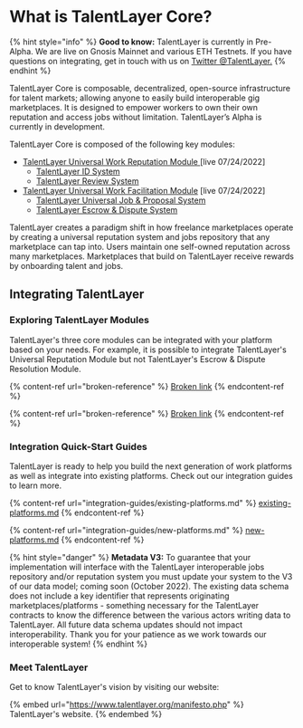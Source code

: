 # What is TalentLayer Core?

{% hint style="info" %}
**Good to know:** TalentLayer is currently in Pre-Alpha. We are live on Gnosis Mainnet and various ETH Testnets. If you have questions on integrating, get in touch with us on [Twitter @TalentLayer.](https://twitter.com/TalentLayer)
{% endhint %}

TalentLayer Core is composable, decentralized, open-source infrastructure for talent markets; allowing anyone to easily build interoperable gig marketplaces. It is designed to empower workers to own their own reputation and access jobs without limitation. TalentLayer’s Alpha is currently in development.

TalentLayer Core is composed of the following key modules:

* [TalentLayer Universal Work Reputation Module ](broken-reference)\[live 07/24/2022]
  * [TalentLayer ID System](work-reputation-module/what-is-talentlayer-id.md)
  * [TalentLayer Review System](work-reputation-module/reviews-and-reputation.md)
* [TalentLayer Universal Work Facilitation Module](broken-reference) \[live 07/24/2022]
  * [TalentLayer Universal Job & Proposal System](work-facilitation-module/jobs-and-proposals.md)
  * [TalentLayer Escrow & Dispute System](work-facilitation-module/escrow-and-dispute-system.md)

TalentLayer creates a paradigm shift in how freelance marketplaces operate by creating a universal reputation system and jobs repository that any marketplace can tap into. Users maintain one self-owned reputation across many marketplaces. Marketplaces that build on TalentLayer receive rewards by onboarding talent and jobs.

## Integrating TalentLayer

### Exploring TalentLayer Modules

TalentLayer's three core modules can be integrated with your platform based on your needs. For example, it is possible to integrate TalentLayer's Universal Reputation Module but not TalentLayer's Escrow & Dispute Resolution Module.&#x20;

{% content-ref url="broken-reference" %}
[Broken link](broken-reference)
{% endcontent-ref %}

{% content-ref url="broken-reference" %}
[Broken link](broken-reference)
{% endcontent-ref %}

### Integration Quick-Start Guides

TalentLayer is ready to help you build the next generation of work platforms as well as integrate into existing platforms. Check out our integration guides to learn more.&#x20;

{% content-ref url="integration-guides/existing-platforms.md" %}
[existing-platforms.md](integration-guides/existing-platforms.md)
{% endcontent-ref %}

{% content-ref url="integration-guides/new-platforms.md" %}
[new-platforms.md](integration-guides/new-platforms.md)
{% endcontent-ref %}

{% hint style="danger" %}
**Metadata V3:** To guarantee that your implementation will interface with the TalentLayer interoperable jobs repository and/or reputation system you must update your system to the V3 of our data model; coming soon (October 2022). The existing data schema does not include a key identifier that represents originating marketplaces/platforms - something necessary for the TalentLayer contracts to know the difference between the various actors writing data to TalentLayer. All future data schema updates should not impact interoperability. Thank you for your patience as we work towards our interoperable system!
{% endhint %}

### Meet TalentLayer

Get to know TalentLayer's vision by visiting our website:

{% embed url="https://www.talentlayer.org/manifesto.php" %}
TalentLayer's website.
{% endembed %}
